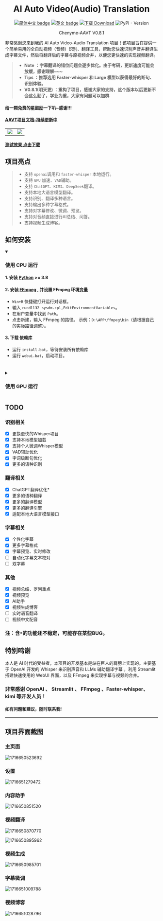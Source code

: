 <div align="center">
  
# AI Auto Video(Audio) Translation 



[![简体中文 badge](https://img.shields.io/badge/%E7%AE%80%E4%BD%93%E4%B8%AD%E6%96%87-Simplified%20Chinese-blue)](./README.md)
[![英文 badge](https://img.shields.io/badge/%E8%8B%B1%E6%96%87-English-blue)](./README-EN.md)
[![下载 Download](https://img.shields.io/github/downloads/Chenyme/Chenyme-AAVT/total.svg?style=flat-square)](https://github.com/Chenyme/Chenyme-AAVT/releases)
![PyPI - Version](https://img.shields.io/pypi/v/AAVT)

Chenyme-AAVT V0.8.1
</div>


非常感谢您来到我的 AI Auto Video-Audio Translation 项目！该项目旨在提供一个简单易用的全自动视频（音频）识别、翻译工具，帮助您快速识别声音并翻译生成字幕文件，然后将翻译后的字幕与原视频合并，以便您更快速的实现视频翻译。

> - **Note ：字幕翻译的错位问题会逐步优化。由于考研，更新速度可能会放缓，感谢理解~~~**
> - **Tips ：推荐选用 Faster-whisper 和 Large 模型以获得最好的断句、识别体验。**
> - **V0.8.1(明天更) ：重构了项目，感谢大家的支持，这个版本以后更新不会这么勤了，学业为重，大家有问题可以加群**

#### 给一颗免费的星鼓励一下叭~感谢!!! 

#### [AAVT项目文档-持续更新中](https://zwho5v3j233.feishu.cn/wiki/OGcrwinzhi88MkkvEMVcLkDgnzc?from=from_copylink)
<table>
  <tr>
    <td><img src="https://github.com/Chenyme/Chenyme-AAVT/assets/118253778/6641bdc9-02dc-437c-8cc1-160526da162e" /></td>
    <td><img src="https://github.com/Chenyme/Chenyme-AAVT/assets/118253778/b20ddf3c-34c7-460b-bf98-fe66d856c6be" /></td>
  </tr>
</table>

#### [测试效果 点击下载](https://github.com/Chenyme/Chenyme-AAVT/blob/main/public/test_vedio.mp4?raw=true)

## 项目亮点
> *   支持 `openai`调用和 `faster-whisper` 本地运行。
> *   支持 `GPU` 加速、`VAD`辅助。
> *   支持 `ChatGPT`、`KIMI`、`DeepSeek`翻译。
> *   支持本地大语言模型翻译。
> *   支持识别、翻译多种语言。
> *   支持输出多种字幕格式。
> *   支持对字幕修改、微调、预览。
> *   支持对音频直接进行AI总结、问答。
> *   支持视频生成博客。


## 如何安装

<details open><summary><h3>使用 CPU 运行</h3></summary>

#### 1. 安装 [Python](https://www.python.org/downloads/) >= 3.8

#### 2. 安装 [FFmpeg](https://www.ffmpeg.org/download.html) , 并设置 FFmpeg 环境变量

- `Win+R` 快捷键打开运行对话框。
- 输入 `rundll32 sysdm.cpl,EditEnvironmentVariables`。
- 在用户变量中找到 `Path`。
- 点击新建，输入 FFmpeg 的路径。 示例：`D:\APP\ffmpeg\bin`（请根据自己的实际路径调整）。

#### 3. 下载 依赖库
- 运行 `install.bat`，等待安装所有依赖库
- 运行 `webui.bat`，启动项目。

#

</details>

######

<details><summary><h3>使用 GPU 运行</h3></summary>

> 项目默认的 Pytorch 为CPU版本，若要使用 GPU，请重新安装 Pytorch

#### 1. 下载 CUDA
- 安装 [CUDA（必须12以上版本）](https://developer.nvidia.com/) 
- 对于 CUDA11，可以参考下方:`CUDA12 之前的版本如何使用`

#### 2. 安装 PyTorch

- 卸载之前的CPU版本（若已经运行过`install.bat`）

  ```py
  pip uninstall torch -y
  pip uninstall torchvision -y
  ```

- 安装**对应版本** [PyTorch](https://pytorch.org/)（请注意版本要和CUDA对应）

#### 3. CUDA12 之前的版本如何使用?

- 说明：由于Faster-whisper的最新版本仅支持 CUDA12。对于 CUDA11，当前的有效解决方法是降级ctranslate2。

  ```py
  pip install --force-reinsall ctranslate2==3.24
  ```

#

</details>


## TODO


### 识别相关
- [x] 更换更快的Whisper项目
- [x] 支持本地模型加载
- [x] 支持个人微调Whisper模型
- [x] VAD辅助优化
- [x] 字词级断句优化
- [x] 更多的语种识别

### 翻译相关
- [x] ChatGPT翻译优化*
- [x] 更多的语种翻译
- [x] 更多的翻译模型
- [x] 更多的翻译引擎
- [x] 适配本地大语言模型接口

### 字幕相关
- [x] 个性化字幕
- [x] 更多字幕格式
- [x] 字幕预览、实时修改
- [ ] 自动化字幕文本校对
- [ ] 双字幕

### 其他
- [x] 视频总结、罗列重点
- [x] 视频预览
- [x] AI助手
- [x] 视频生成博客
- [ ] 实时语音翻译
- [ ] 视频中文配音

### 注：含`*`的功能还不稳定，可能存在某些BUG。

## 特别鸣谢
本人是 AI 时代的受益者，本项目的开发基本是站在巨人的肩膀上实现的。主要基于 OpenAI 开发的 Whisper 来识别声音和 LLMs 辅助翻译字幕 ，利用 Streamlit 搭建快速使用的 WebUI 界面，以及 FFmpeg 来实现字幕与视频的合并。

### 非常感谢 OpenAI 、 Streamlit 、 FFmpeg 、Faster-whisper、kimi 等开发人员！

#### 如有问题和建议，随时联系我!

---

## 项目界面截图

### 主页面

![1716650523692](https://github.com/Chenyme/Chenyme-AAVT/assets/118253778/17499b5b-7529-40a9-8fa5-3adeb7ff2501)


### 设置

![1716651279472](https://github.com/Chenyme/Chenyme-AAVT/assets/118253778/cf669a85-f844-4e1a-aa3d-09db8d2c24d5)


### 内容助手

![1716650851520](https://github.com/Chenyme/Chenyme-AAVT/assets/118253778/4453d543-7387-44be-95f7-badf33bbb084)


### 视频翻译

![1716650870770](https://github.com/Chenyme/Chenyme-AAVT/assets/118253778/ae91cade-5791-4b49-9119-34e863985331)

![1716650895962](https://github.com/Chenyme/Chenyme-AAVT/assets/118253778/658580c9-2132-4b14-a9fe-b771eec27391)

### 视频生成
![1716650985701](https://github.com/Chenyme/Chenyme-AAVT/assets/118253778/04bdf745-7ece-4c8b-a97b-f779b632dbc3)


### 字幕微调

![1716651009788](https://github.com/Chenyme/Chenyme-AAVT/assets/118253778/33a02ef5-7386-4f34-ba0b-8947f17b78e3)


### 视频博客

![1716651028796](https://github.com/Chenyme/Chenyme-AAVT/assets/118253778/21d3d801-35ce-49d4-9661-c508c61f3ca1)

